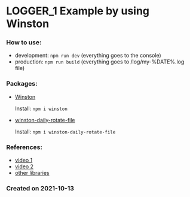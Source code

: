 # LOGGER_1 Example by using Winston

### How to use:
- development: `npm run dev` (everything goes to the console)
- production: `npm run build` (everything goes to /log/my-%DATE%.log file)

### Packages:

- [Winston](https://www.npmjs.com/package/winston)

  Install: ` npm i winston `

- [winston-daily-rotate-file](https://github.com/winstonjs/winston-daily-rotate-file)

  Install: `npm i winston-daily-rotate-file`

### References:
- [video 1](https://www.youtube.com/watch?v=A5YiqaQbsyI)
- [video 2](https://www.youtube.com/watch?v=m2q1Cevl_qw)
- [other libraries](https://openbase.com/categories/js/best-nodejs-logging-libraries)
### Created on 2021-10-13
